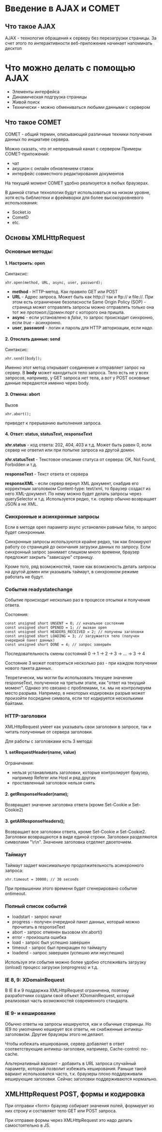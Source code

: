 # Введение в AJAX и COMET
## Что такое AJAX
AJAX - технология обращения к серверу без перезагрузки страницы.
За счет этого по интерактивности веб-приложение начинает напоминать десктоп
# Что можно делать с помощью AJAX
* Элементы интерфейса
* Динамическая подгрузка страницы
* Живой поиск
* Технически - можно обмениваться любыми данными с сервером
## Что такое COMET
COMET - общий термин, описывающий различные техники получения данных по инциативе сервера.

Можно сказать, что эт непрерывный канал с сервером
Примеры COMET-приложений:
* чат
* акуцион с онлайн обновлением ставок
* интерфейс совместного редактирования документов

На текущий момент COMET удобно реализуется в любых браузерах.

В данной статье технологии будут использоваться на низком уровне, хотя есть библиотеки и фреймворки для более высокоуровневого использования:
* Socket.io
* CometD
* etc.

## Основы XMLHttpRequest
### Основные методы:

#### 1. Настроить: open
Синтаксис: 

    xhr.open(method, URL, async, user, password);
* **method** - HTTP-метод. Как правило GET или POST
* **URL** - Адрес запроса. Может быть как http:// так и ftp:// и file://. При этом есть ограничение безопасности Same Origin Policy (SOP) - страница может отправлять запросы можно отправлять только она тот же *протокол://домен:порт* с которого она пришла.
* **async** - если установлено в *false*, то запрос происходит синхронно, если *true* - асинхронно.
* **user**, **password** - логин и пароль для HTTP авторизации, если надо.

#### 2. Отослать данные: send
Синтаксис:

    xhr.send([body]);

Именно этот метод открывает соединение и отправляет запрос на сервер. 
В **body** может находиться тело запроса. Тело есть не у всех запросов, например, у GET запроса нет тела, а вот у POST основные данные передаются именно через body.

#### 3. Отмена: abort
Вызов 

    xhr.abort();

приведет к прерыванию выполнения запроса.

#### 4. Ответ: status, statusText, responseText

**xhr.status**  - код ответа: 202, 404, 403 и т.д. Может быть равен 0, если сервер не ответил или при попытке запроса на другой домен.

**xhr.statusText** - Текстовое описание статуса от сервера: OK, Not Found, Forbidden и т.д.

**responseText** - Текст ответа от сервера

**responseXML** - если сервер вернул XML документ, снабдив его корректным заголовком Content-type: text/xml, то браузер создаст из него XML-документ. По нему можно будет делать запросы через querySelector и т.д. Используется редко, т.к. сервер обычно возвращает JSON а не XML.

### Синхронные и асинхронные запросы

Если в методе open параметр async установлен равным false, то запрос будет синхронным. 

Синхронные запросы используются крайне редко, так как блокируют работу со страницей до окончания загрузки данных по запросу. Если синхронный запрос занимает слишком много времени, браузер предложит закрыть "зависшую" страницу. 

Кроме того, ряд возможностей, такие как  возможность делать запросы на другой домен или указывать таймаут, в синхронном режиме работать не будут. 

### События readystatechange
Событие происходит несколько раз в процессе отсылки и получения ответа. 

Состояния:

    const unsigned short UNSENT = 0; // начальное состояние
    const unsigned short OPENED = 1; // вызван open
    const unsigned short HEADERS_RECEIVED = 2; // получены заголовки
    const unsigned short LOADING = 3; // загружается тело (получен очередной пакет данных)
    const unsigned short DONE = 4; // запрос завершён

Последовательность смены состояний 0 -> 1 -> 2 -> 3 -> ... -> 3 -> 4

Состояние 3 может повторяться несколько раз - при каждом получении нового пакета данных. 

Теоретически, мы могли бы использовать текущее значение responseText, полученное на третьем этапе, как "ответ на текущий момент". Однако это связано с проблемами, т.к. мы не контролируем место разрыва. Например, в некоторых кодировках разрыв может произойти посредине символа, если тот кодируется несколькими байтами. 

### HTTP-заголовки
XMLHttpRequest умеет как указывать свои заголовки в запросе, так и читать полученные от сервера заголовки.

Для работы с заголовками есть 3 метода:

#### 1. setRequestHeader(name, value)
Ограничения:
* нельзя устанавливать заголовки, которые контролирует браузер, например Referer или Host и ряд других
* проставленный заголовок нельзя снять 

#### 2. getResponseHeader(name);
Возвращает значение заголовка ответа (кроме Set-Cookie и Set-Cookie2)

#### 3. getAllResponseHeaders();
Возвращает все заголовки ответа, кроме Set-Cookie и Set-Cookie2. Заголовки возвращаются в виде единой строки. Заголовки разделяются символами "\r\n". Значение заголовка отделяет двоеточием.


### Таймаут

Таймаут задает максимальную продолжительность асинхронного запроса:

    xhr.timeout = 30000; // 30 seconds

При превышении этого времени будет сгенерировано событие ontimeout.

### Полный список событий

* loadstart - запрос начат
* progress - получен очередной пакет данных, который можно прочитать в responseText
* abort - запрос отменен вызовом xhr.abort()
* error - произошла ошибка
* load - запрос был успешно завершен
* timeout - запрос был прекращен по таймауту
* loadend - запрос завершен (успешно или неуспешно)

Используя эти события можно более удобно отслеживать загрузку (onload) процесс загрузки (onprogress) и т.д.

### IE 8, 9: XDomainRequest

В IE 8 и 9 поддаржка XMLHttpRequest ограничена, поэтому разработчики создали свой объект XDomainRequest, который реализовал часть возможностей современного стандарта.

### IE 9- и кеширование

Обычно ответы на запросы кешируются, как и обычные старинцы. Но IE9 по умолчанию кеширует все ответы, не снабженные антикеш-заголовком. Другие браузеры этого не делают. 

Чтобы избежать кеширования, сервер добавляет в ответ соответствующие антикеш-заголовки, например, Cache-control: no-cache. 

Альтернативный вариант - добавить в URL запроса случайный параметр, который позволит избежать кеширования. Раньше такой вариант использовался часто, т.к. браузеры плохо поддерживали кеширующие заголовки. Сейчас заголовки поддерживаются нормально.

## XMLHttpRequest POST, формы и кодировка

При отправки \<form\> браузер собирает значения полей, формирует из них строку и составляет тело GET или POST запроса. 

При отправке формы через XMLHttpRequest это надо делать самостоятельно в JS. 